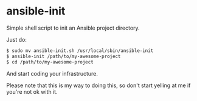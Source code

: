 # ansible-init
Simple shell script to init an Ansible project directory.

Just do:

```bash
$ sudo mv ansible-init.sh /usr/local/sbin/ansible-init
$ ansible-init /path/to/my-awesome-project
$ cd /path/to/my-awesome-project
```

And start coding your infrastructure. 

Please note that this is my way to doing this, so don't start yelling at me if you're not ok with it.
